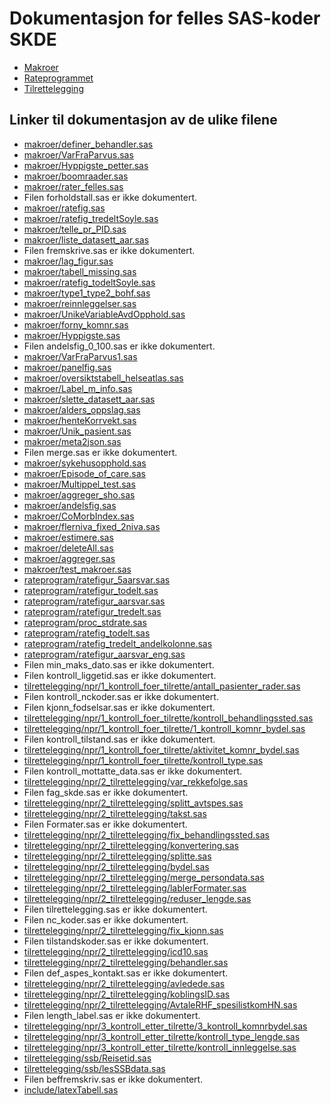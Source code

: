# Dokumentasjon for felles SAS-koder SKDE

- [Makroer](makroer_doc)
- [Rateprogrammet](rateprogram_doc)
- [Tilrettelegging](tilrettelegging_doc)


## Linker til dokumentasjon av de ulike filene

- [makroer/definer_behandler.sas](definer_behandler)
- [makroer/VarFraParvus.sas](VarFraParvus)
- [makroer/Hyppigste_petter.sas](Hyppigste_petter)
- [makroer/boomraader.sas](boomraader)
- [makroer/rater_felles.sas](rater_felles)
- Filen forholdstall.sas er ikke dokumentert.
- [makroer/ratefig.sas](ratefig)
- [makroer/ratefig_tredeltSoyle.sas](ratefig_tredeltSoyle)
- [makroer/telle_pr_PID.sas](telle_pr_PID)
- [makroer/liste_datasett_aar.sas](liste_datasett_aar)
- Filen fremskrive.sas er ikke dokumentert.
- [makroer/lag_figur.sas](lag_figur)
- [makroer/tabell_missing.sas](tabell_missing)
- [makroer/ratefig_todeltSoyle.sas](ratefig_todeltSoyle)
- [makroer/type1_type2_bohf.sas](type1_type2_bohf)
- [makroer/reinnleggelser.sas](reinnleggelser)
- [makroer/UnikeVariableAvdOpphold.sas](UnikeVariableAvdOpphold)
- [makroer/forny_komnr.sas](forny_komnr)
- [makroer/Hyppigste.sas](Hyppigste)
- Filen andelsfig_0_100.sas er ikke dokumentert.
- [makroer/VarFraParvus1.sas](VarFraParvus1)
- [makroer/panelfig.sas](panelfig)
- [makroer/oversiktstabell_helseatlas.sas](oversiktstabell_helseatlas)
- [makroer/Label_m_info.sas](Label_m_info)
- [makroer/slette_datasett_aar.sas](slette_datasett_aar)
- [makroer/alders_oppslag.sas](alders_oppslag)
- [makroer/henteKorrvekt.sas](henteKorrvekt)
- [makroer/Unik_pasient.sas](Unik_pasient)
- [makroer/meta2json.sas](meta2json)
- Filen merge.sas er ikke dokumentert.
- [makroer/sykehusopphold.sas](sykehusopphold)
- [makroer/Episode_of_care.sas](Episode_of_care)
- [makroer/Multippel_test.sas](Multippel_test)
- [makroer/aggreger_sho.sas](aggreger_sho)
- [makroer/andelsfig.sas](andelsfig)
- [makroer/CoMorbIndex.sas](CoMorbIndex)
- [makroer/flerniva_fixed_2niva.sas](flerniva_fixed_2niva)
- [makroer/estimere.sas](estimere)
- [makroer/deleteAll.sas](deleteAll)
- [makroer/aggreger.sas](aggreger)
- [makroer/test_makroer.sas](test_makroer)
- [rateprogram/ratefigur_5aarsvar.sas](ratefigur_5aarsvar)
- [rateprogram/ratefigur_todelt.sas](ratefigur_todelt)
- [rateprogram/ratefigur_aarsvar.sas](ratefigur_aarsvar)
- [rateprogram/ratefigur_tredelt.sas](ratefigur_tredelt)
- [rateprogram/proc_stdrate.sas](proc_stdrate)
- [rateprogram/ratefig_todelt.sas](ratefig_todelt)
- [rateprogram/ratefig_tredelt_andelkolonne.sas](ratefig_tredelt_andelkolonne)
- [rateprogram/ratefigur_aarsvar_eng.sas](ratefigur_aarsvar_eng)
- Filen min_maks_dato.sas er ikke dokumentert.
- Filen kontroll_liggetid.sas er ikke dokumentert.
- [tilrettelegging/npr/1_kontroll_foer_tilrette/antall_pasienter_rader.sas](antall_pasienter_rader)
- Filen kontroll_nckoder.sas er ikke dokumentert.
- Filen kjonn_fodselsar.sas er ikke dokumentert.
- [tilrettelegging/npr/1_kontroll_foer_tilrette/kontroll_behandlingssted.sas](kontroll_behandlingssted)
- [tilrettelegging/npr/1_kontroll_foer_tilrette/1_kontroll_komnr_bydel.sas](1_kontroll_komnr_bydel)
- Filen kontroll_tilstand.sas er ikke dokumentert.
- [tilrettelegging/npr/1_kontroll_foer_tilrette/aktivitet_komnr_bydel.sas](aktivitet_komnr_bydel)
- [tilrettelegging/npr/1_kontroll_foer_tilrette/kontroll_type.sas](kontroll_type)
- Filen kontroll_mottatte_data.sas er ikke dokumentert.
- [tilrettelegging/npr/2_tilrettelegging/var_rekkefolge.sas](var_rekkefolge)
- Filen fag_skde.sas er ikke dokumentert.
- [tilrettelegging/npr/2_tilrettelegging/splitt_avtspes.sas](splitt_avtspes)
- [tilrettelegging/npr/2_tilrettelegging/takst.sas](takst)
- Filen Formater.sas er ikke dokumentert.
- [tilrettelegging/npr/2_tilrettelegging/fix_behandlingssted.sas](fix_behandlingssted)
- [tilrettelegging/npr/2_tilrettelegging/konvertering.sas](konvertering)
- [tilrettelegging/npr/2_tilrettelegging/splitte.sas](splitte)
- [tilrettelegging/npr/2_tilrettelegging/bydel.sas](bydel)
- [tilrettelegging/npr/2_tilrettelegging/merge_persondata.sas](merge_persondata)
- [tilrettelegging/npr/2_tilrettelegging/lablerFormater.sas](lablerFormater)
- [tilrettelegging/npr/2_tilrettelegging/reduser_lengde.sas](reduser_lengde)
- Filen tilrettelegging.sas er ikke dokumentert.
- Filen nc_koder.sas er ikke dokumentert.
- [tilrettelegging/npr/2_tilrettelegging/fix_kjonn.sas](fix_kjonn)
- Filen tilstandskoder.sas er ikke dokumentert.
- [tilrettelegging/npr/2_tilrettelegging/icd10.sas](icd10)
- [tilrettelegging/npr/2_tilrettelegging/behandler.sas](behandler)
- Filen def_aspes_kontakt.sas er ikke dokumentert.
- [tilrettelegging/npr/2_tilrettelegging/avledede.sas](avledede)
- [tilrettelegging/npr/2_tilrettelegging/koblingsID.sas](koblingsID)
- [tilrettelegging/npr/2_tilrettelegging/AvtaleRHF_spesilistkomHN.sas](AvtaleRHF_spesilistkomHN)
- Filen length_label.sas er ikke dokumentert.
- [tilrettelegging/npr/3_kontroll_etter_tilrette/3_kontroll_komnrbydel.sas](3_kontroll_komnrbydel)
- [tilrettelegging/npr/3_kontroll_etter_tilrette/kontroll_type_lengde.sas](kontroll_type_lengde)
- [tilrettelegging/npr/3_kontroll_etter_tilrette/kontroll_innleggelse.sas](kontroll_innleggelse)
- [tilrettelegging/ssb/Reisetid.sas](Reisetid)
- [tilrettelegging/ssb/lesSSBdata.sas](lesSSBdata)
- Filen beffremskriv.sas er ikke dokumentert.
- [include/latexTabell.sas](latexTabell)
